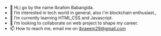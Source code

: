 - 👋 Hi,i go by the name Ibrahim Babangida.
- 👀 I’m interested in tech world in general, also i'm blockchain enthusiast.,
- 🌱 I’m currently learning HTML,CSS and Javascript.
- 💞️ I’m looking to collaborate on web project to shape my career.
- 📫 How to reach me, email me on ibraeem29@gmail.com

<!---
GhosTjr001/GhosTjr001 is a ✨ special ✨ repository because its `README.md` (this file) appears on your GitHub profile.
You can click the Preview link to take a look at your changes.
--->

